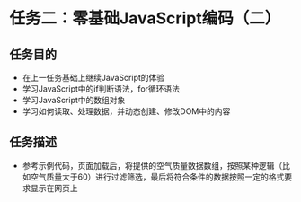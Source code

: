 # 任务二：零基础JavaScript编码（二）
## 任务目的
- 在上一任务基础上继续JavaScript的体验
- 学习JavaScript中的if判断语法，for循环语法
- 学习JavaScript中的数组对象
- 学习如何读取、处理数据，并动态创建、修改DOM中的内容
## 任务描述
- 参考示例代码，页面加载后，将提供的空气质量数据数组，按照某种逻辑（比如空气质量大于60）进行过滤筛选，最后将符合条件的数据按照一定的格式要求显示在网页上
